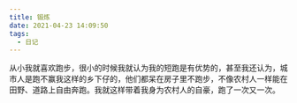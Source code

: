 ```yaml
---
title: 锻炼
date: 2021-04-23 14:09:50
tags:
  - 日记
---
```


从小我就喜欢跑步，很小的时候我就认为我的短跑是有优势的，甚至我还认为，城市人是跑不赢我这样的乡下仔的，他们都呆在房子里不跑步，不像农村人一样能在田野、道路上自由奔跑。我就这样带着我身为农村人的自豪，跑了一次又一次。
